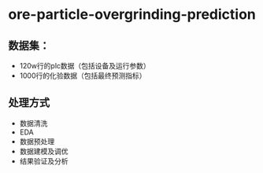 # ore-particle-overgrinding-prediction

## 数据集：
* 120w行的plc数据（包括设备及运行参数）
* 1000行的化验数据（包括最终预测指标）

## 处理方式
* 数据清洗
* EDA
* 数据预处理
* 数据建模及调优
* 结果验证及分析
